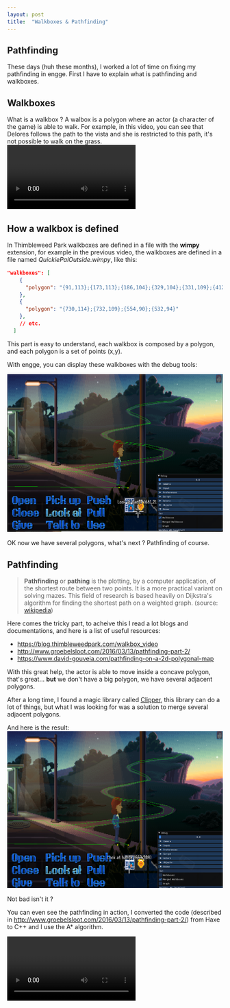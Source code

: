 ```yaml
---
layout: post
title:  "Walkboxes & Pathfinding"
---
```


## Pathfinding

These days (huh these months), I worked a lot of time on fixing my pathfinding in engge.
First I have to explain what is pathfinding and walkboxes.

## Walkboxes

What is a walkbox ? A walbox is a polygon where an actor (a character of the game) is able to walk.
For example, in this video, you can see that Delores follows the path to the vista and she is restricted to this path, it's not possible to walk on the grass.
![alt](/assets/video/path.webm)

## How a walkbox is defined

In Thimbleweed Park walkboxes are defined in a file with the **wimpy** extension, for example in the previous video, the walkboxes are defined in a file named _QuickiePalOutside.wimpy_, like this:

```json
"walkboxes": [
    {
      "polygon": "{91,113};{173,113};{186,104};{329,104};{331,109};{412,109};{416,102};{494,102};{506,97};{532,94};{554,90};{660,66};{7,70};{8,86};{25,90};{19,104}"
    },
    {
      "polygon": "{730,114};{732,109};{554,90};{532,94}"
    },
    // etc.
  ]
```

This part is easy to understand, each walkbox is composed by a polygon, and each polygon is a set of points (x,y).

With engge, you can display these walkboxes with the debug tools:

![alt](/assets/img/walkboxes1.png)

OK now we have several polygons, what's next ?
Pathfinding of course.

## Pathfinding

> **Pathfinding** or **pathing** is the plotting, by a computer application, of the shortest route between two points. It is a more practical variant on solving mazes. This field of research is based heavily on Dijkstra's algorithm for finding the shortest path on a weighted graph.
(source: [wikipedia](https://en.wikipedia.org/wiki/Pathfinding))

Here comes the tricky part, to acheive this I read a lot blogs and documentations, and here is a list of useful resources:

* https://blog.thimbleweedpark.com/walkbox_video
* http://www.groebelsloot.com/2016/03/13/pathfinding-part-2/
* https://www.david-gouveia.com/pathfinding-on-a-2d-polygonal-map

With this great help, the actor is able to move inside a concave polygon, that's great... **but** we don't have a big polygon, we have several adjacent polygons.

After a long time, I found a magic library called [Clipper](https://sourceforge.net/projects/polyclipping/), this library can do a lot of things, but what I was looking for was a solution to merge several adjacent polygons.

And here is the result:
![alt](/assets/img/walkboxes2.png)

Not bad isn't it ?

You can even see the pathfinding in action, I converted the code (described in http://www.groebelsloot.com/2016/03/13/pathfinding-part-2/) from Haxe to C++ and I use the A* algorithm.

![alt](/assets/video/path_finding.webm)
